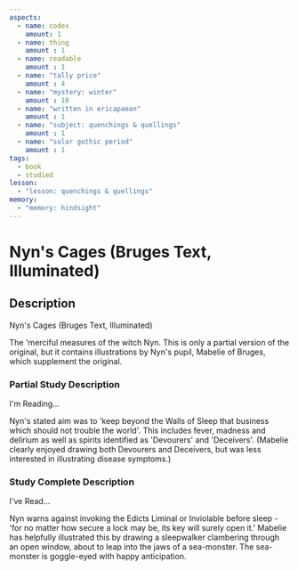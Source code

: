 ```yaml
---
aspects: 
  - name: codex
    amount: 1
  - name: thing
    amount : 1
  - name: readable
    amount : 1
  - name: "tally price"
    amount : 4
  - name: "mystery: winter"
    amount : 10
  - name: "written in ericapaean"
    amount : 1
  - name: "subject: quenchings & quellings"
    amount : 1
  - name: "solar gothic period"
    amount : 1
tags:
  - book
  - studied
lesson:
  - "lesson: quenchings & quellings"
memory:
  - "memory: hindsight"
---
```


# Nyn's Cages (Bruges Text, Illuminated)

## Description
Nyn's Cages (Bruges Text, Illuminated)

The 'merciful measures of the witch Nyn. This is only a partial version of the original, but it contains illustrations by Nyn's pupil, Mabelie of Bruges, which supplement the original.
### Partial Study Description
I'm Reading...

Nyn's stated aim was to 'keep beyond the Walls of Sleep that business which should not trouble the world'. This includes fever, madness and delirium as well as spirits identified as 'Devourers' and 'Deceivers'. (Mabelie clearly enjoyed drawing both Devourers and Deceivers, but was less interested in illustrating disease symptoms.)
### Study Complete Description
I've Read...

Nyn warns against invoking the Edicts Liminal or Inviolable before sleep - 'for no matter how secure a lock may be, its key will surely open it.' Mabelie has helpfully illustrated this by drawing a sleepwalker clambering through an open window, about to leap into the jaws of a sea-monster. The sea-monster is goggle-eyed with happy anticipation.